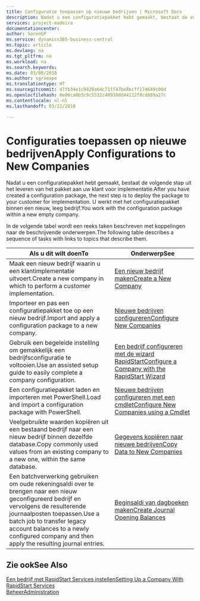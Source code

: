 ```yaml
---
title: Configuratie toepassen op nieuwe bedrijven | Microsoft Docs
description: Nadat u een configuratiepakket hebt gemaakt, bestaat de volgende stap uit het leveren van het pakket aan uw klant voor implementatie. U gebruikt de configuratie met een nieuw, leeg bedrijf.
services: project-madeira
documentationcenter: 
author: SorenGP
ms.service: dynamics365-business-central
ms.topic: article
ms.devlang: na
ms.tgt_pltfrm: na
ms.workload: na
ms.search.keywords: 
ms.date: 03/08/2018
ms.author: sgroespe
ms.translationtype: HT
ms.sourcegitcommit: d7fb34e1c9428a64c71ff47be8bcff174649c00d
ms.openlocfilehash: 0e06ca0b3c9c5532c40938dd44112f8cd889a27c
ms.contentlocale: nl-nl
ms.lasthandoff: 03/22/2018

---
```

# <a name="apply-configurations-to-new-companies"></a><span data-ttu-id="de1bf-104">Configuraties toepassen op nieuwe bedrijven</span><span class="sxs-lookup"><span data-stu-id="de1bf-104">Apply Configurations to New Companies</span></span>
<span data-ttu-id="de1bf-105">Nadat u een configuratiepakket hebt gemaakt, bestaat de volgende stap uit het leveren van het pakket aan uw klant voor implementatie.</span><span class="sxs-lookup"><span data-stu-id="de1bf-105">After you have created a configuration package, the next step is to deploy the package to your customer for implementation.</span></span> <span data-ttu-id="de1bf-106">U werkt met het configuratiepakket binnen een nieuw, leeg bedrijf.</span><span class="sxs-lookup"><span data-stu-id="de1bf-106">You work with the configuration package within a new empty company.</span></span>  

 <span data-ttu-id="de1bf-107">In de volgende tabel wordt een reeks taken beschreven met koppelingen naar de beschrijvende onderwerpen.</span><span class="sxs-lookup"><span data-stu-id="de1bf-107">The following table describes a sequence of tasks with links to topics that describe them.</span></span>

|<span data-ttu-id="de1bf-108">**Als u dit wilt doen**</span><span class="sxs-lookup"><span data-stu-id="de1bf-108">**To**</span></span>|<span data-ttu-id="de1bf-109">**Onderwerp**</span><span class="sxs-lookup"><span data-stu-id="de1bf-109">**See**</span></span>|  
|------------|-------------|  
|<span data-ttu-id="de1bf-110">Maak een nieuw bedrijf waarin u een klantimplementatie uitvoert.</span><span class="sxs-lookup"><span data-stu-id="de1bf-110">Create a new company in which to perform a customer implementation.</span></span>|[<span data-ttu-id="de1bf-111">Een nieuw bedrijf maken</span><span class="sxs-lookup"><span data-stu-id="de1bf-111">Create a New Company</span></span>](admin-how-to-create-a-new-company.md)|  
|<span data-ttu-id="de1bf-112">Importeer en pas een configuratiepakket toe op een nieuw bedrijf.</span><span class="sxs-lookup"><span data-stu-id="de1bf-112">Import and apply a configuration package to a new company.</span></span>|[<span data-ttu-id="de1bf-113">Nieuwe bedrijven configureren</span><span class="sxs-lookup"><span data-stu-id="de1bf-113">Configure New Companies</span></span>](admin-how-to-configure-new-companies.md)|  
|<span data-ttu-id="de1bf-114">Gebruik een begeleide instelling om gemakkelijk een bedrijfsconfiguratie te voltooien.</span><span class="sxs-lookup"><span data-stu-id="de1bf-114">Use an assisted setup guide to easily complete a company configuration.</span></span>|[<span data-ttu-id="de1bf-115">Een bedrijf configureren met de wizard RapidStart</span><span class="sxs-lookup"><span data-stu-id="de1bf-115">Configure a Company with the RapidStart Wizard</span></span>](admin-how-to-configure-a-company-with-the-rapidstart-wizard.md)|
|<span data-ttu-id="de1bf-116">Een configuratiepakket laden en importeren met PowerShell.</span><span class="sxs-lookup"><span data-stu-id="de1bf-116">Load and import a configuration package with PowerShell.</span></span>|[<span data-ttu-id="de1bf-117">Nieuwe bedrijven configureren met een cmdlet</span><span class="sxs-lookup"><span data-stu-id="de1bf-117">Configure New Companies using a Cmdlet</span></span>](admin-how-to-configure-new-companies-using-a-cmdlet.md)|
|<span data-ttu-id="de1bf-118">Veelgebruikte waarden kopiëren uit een bestaand bedrijf naar een nieuw bedrijf binnen dezelfde database.</span><span class="sxs-lookup"><span data-stu-id="de1bf-118">Copy commonly used values from an existing company to a new one, within the same database.</span></span>|[<span data-ttu-id="de1bf-119">Gegevens kopiëren naar nieuwe bedrijven</span><span class="sxs-lookup"><span data-stu-id="de1bf-119">Copy Data to New Companies</span></span>](admin-how-to-copy-data-to-new-companies.md)|  
|<span data-ttu-id="de1bf-120">Een batchverwerking gebruiken om oude rekeningsaldi over te brengen naar een nieuw geconfigureerd bedrijf en vervolgens de resulterende journaalposten toepassen.</span><span class="sxs-lookup"><span data-stu-id="de1bf-120">Use a batch job to transfer legacy account balances to a newly configured company and then apply the resulting journal entries.</span></span>|[<span data-ttu-id="de1bf-121">Beginsaldi van dagboeken maken</span><span class="sxs-lookup"><span data-stu-id="de1bf-121">Create Journal Opening Balances</span></span>](admin-how-to-create-journal-opening-balances.md)|  

## <a name="see-also"></a><span data-ttu-id="de1bf-122">Zie ook</span><span class="sxs-lookup"><span data-stu-id="de1bf-122">See Also</span></span>  
[<span data-ttu-id="de1bf-123">Een bedrijf met RapidStart Services instellen</span><span class="sxs-lookup"><span data-stu-id="de1bf-123">Setting Up a Company With RapidStart Services</span></span>](admin-set-up-a-company-with-rapidstart.md)  
[<span data-ttu-id="de1bf-124">Beheer</span><span class="sxs-lookup"><span data-stu-id="de1bf-124">Administration</span></span>](admin-setup-and-administration.md)

